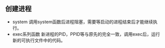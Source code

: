 ## 创建进程

* system 调用system函数后进程阻塞，需要等启动的进程结束后才能继续执行。
* exec系列函数 新进程的PID，PPID等与原先的完全一致，调用exec后，运行新的可执行文件中的代码。



